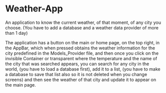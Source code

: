 # Weather-App
An application to know the current weather, of that moment, of any city you choose. (You have to add a database and a weather data provider of more than 1 day)

The application has a button on the main or home page, on the top right, in the AppBar, 
which when pressed obtains the weather information for the city predefined in the Models_Provider file, 
and then once you click on the invisible Container or transparent where the temperature and the name of the city that was searched appears, 
you can search for any city in the world, (you have to load a database first), add it to a list, 
(you have to make a database to save that list also so it is not deleted when you change screens) 
and then see the weather of that city and update it to appear on the main page.
